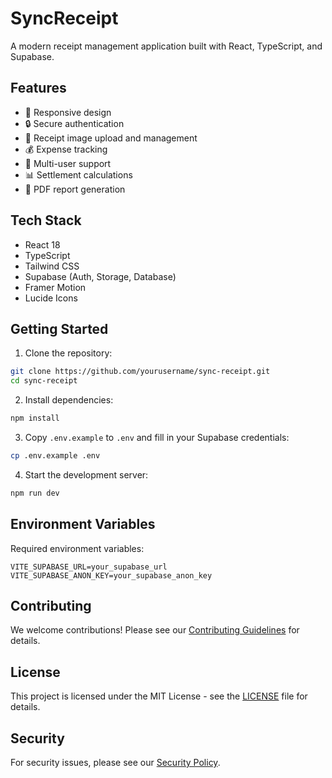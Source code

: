 # SyncReceipt

A modern receipt management application built with React, TypeScript, and Supabase.

## Features

- 📱 Responsive design
- 🔒 Secure authentication
- 📸 Receipt image upload and management
- 💰 Expense tracking
- 🤝 Multi-user support
- 📊 Settlement calculations
- 📄 PDF report generation

## Tech Stack

- React 18
- TypeScript
- Tailwind CSS
- Supabase (Auth, Storage, Database)
- Framer Motion
- Lucide Icons

## Getting Started

1. Clone the repository:
```bash
git clone https://github.com/yourusername/sync-receipt.git
cd sync-receipt
```

2. Install dependencies:
```bash
npm install
```

3. Copy `.env.example` to `.env` and fill in your Supabase credentials:
```bash
cp .env.example .env
```

4. Start the development server:
```bash
npm run dev
```

## Environment Variables

Required environment variables:

```
VITE_SUPABASE_URL=your_supabase_url
VITE_SUPABASE_ANON_KEY=your_supabase_anon_key
```

## Contributing

We welcome contributions! Please see our [Contributing Guidelines](CONTRIBUTING.md) for details.

## License

This project is licensed under the MIT License - see the [LICENSE](LICENSE) file for details.

## Security

For security issues, please see our [Security Policy](SECURITY.md).